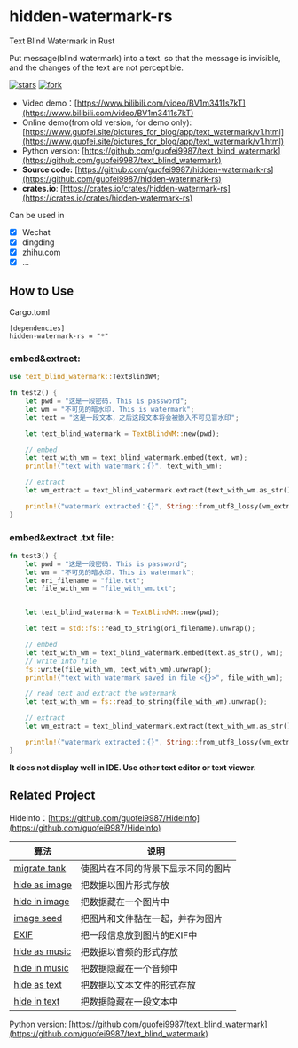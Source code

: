 # hidden-watermark-rs
Text Blind Watermark in Rust

Put message(blind watermark) into a text. so that the message is invisible, and the changes of the text are not perceptible.

[![stars](https://img.shields.io/github/stars/guofei9987/hidden-watermark-rs.svg?style=social)](https://github.com/guofei9987/hidden-watermark-rs/)
[![fork](https://img.shields.io/github/forks/guofei9987/hidden-watermark-rs?style=social)](https://github.com/guofei9987/hidden-watermark-rs/fork)


- Video demo：[https://www.bilibili.com/video/BV1m3411s7kT](https://www.bilibili.com/video/BV1m3411s7kT)
- Online demo(from old version, for demo only): [https://www.guofei.site/pictures_for_blog/app/text_watermark/v1.html](https://www.guofei.site/pictures_for_blog/app/text_watermark/v1.html)
- Python version: [https://github.com/guofei9987/text_blind_watermark](https://github.com/guofei9987/text_blind_watermark)
- **Source code:** [https://github.com/guofei9987/hidden-watermark-rs](https://github.com/guofei9987/hidden-watermark-rs)
- **crates.io**: [https://crates.io/crates/hidden-watermark-rs](https://crates.io/crates/hidden-watermark-rs)



Can be used in
- [x] Wechat
- [x] dingding
- [x] zhihu.com
- [x] ...

## How to Use

Cargo.toml
```
[dependencies]
hidden-watermark-rs = "*"
```


### embed&extract:

```Rust
use text_blind_watermark::TextBlindWM;

fn test2() {
    let pwd = "这是一段密码. This is password";
    let wm = "不可见的暗水印. This is watermark";
    let text = "这是一段文本，之后这段文本将会被嵌入不可见盲水印";

    let text_blind_watermark = TextBlindWM::new(pwd);

    // embed
    let text_with_wm = text_blind_watermark.embed(text, wm);
    println!("text with watermark：{}", text_with_wm);

    // extract
    let wm_extract = text_blind_watermark.extract(text_with_wm.as_str());

    println!("watermark extracted：{}", String::from_utf8_lossy(wm_extract.as_slice()))
}
```


### embed&extract .txt file:

```Rust
fn test3() {
    let pwd = "这是一段密码. This is password";
    let wm = "不可见的暗水印. This is watermark";
    let ori_filename = "file.txt";
    let file_with_wm = "file_with_wm.txt";


    let text_blind_watermark = TextBlindWM::new(pwd);

    let text = std::fs::read_to_string(ori_filename).unwrap();

    // embed
    let text_with_wm = text_blind_watermark.embed(text.as_str(), wm);
    // write into file
    fs::write(file_with_wm, text_with_wm).unwrap();
    println!("text with watermark saved in file <{}>", file_with_wm);

    // read text and extract the watermark
    let text_with_wm = fs::read_to_string(file_with_wm).unwrap();

    // extract
    let wm_extract = text_blind_watermark.extract(text_with_wm.as_str());

    println!("watermark extracted：{}", String::from_utf8_lossy(wm_extract.as_slice()))
}
```

**It does not display well in IDE. Use other text editor or text viewer.**

## Related Project




HideInfo：[https://github.com/guofei9987/HideInfo](https://github.com/guofei9987/HideInfo)


| 算法   | 说明                |
|------|-------------------|
| [migrate tank](https://github.com/guofei9987/HideInfo/blob/main/example/example_mirage_tank.py) | 使图片在不同的背景下显示不同的图片 |
| [hide as image](https://github.com/guofei9987/HideInfo/blob/main/example/example_hide_as_img.py) | 把数据以图片形式存放        |
| [hide in image](https://github.com/guofei9987/HideInfo/blob/main/example/example_hide_in_img.py) | 把数据藏在一个图片中          |
| [image seed](https://github.com/guofei9987/HideInfo/blob/main/example/example_img_seed.py)   | 把图片和文件黏在一起，并存为图片  |
| [EXIF](https://github.com/guofei9987/HideInfo/blob/main/example/example_img_exif.py) | 把一段信息放到图片的EXIF中   |
| [hide as music](https://github.com/guofei9987/HideInfo/blob/main/example/example_hide_as_music.py) | 把数据以音频的形式存放       |
| [hide in music](https://github.com/guofei9987/HideInfo/blob/main/example/example_hide_in_music.py) | 把数据隐藏在一个音频中       |
| [hide as text](https://github.com/guofei9987/HideInfo/blob/main/example/example_hide_as_txt.py) | 把数据以文本文件的形式存放 |
| [hide in text](https://github.com/guofei9987/HideInfo/blob/main/example/example_hide_in_txt.py) | 把数据隐藏在一段文本中 |


Python version: [https://github.com/guofei9987/text_blind_watermark](https://github.com/guofei9987/text_blind_watermark)
